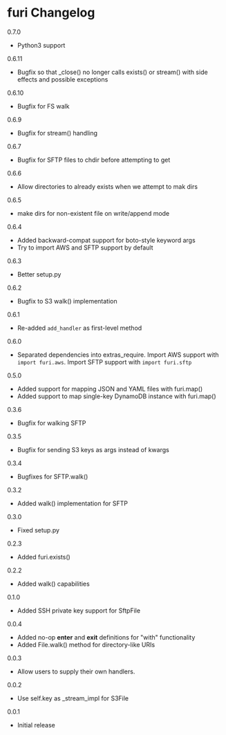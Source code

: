 # furi Changelog

0.7.0
* Python3 support

0.6.11
* Bugfix so that _close() no longer calls exists() or stream() with side effects and possible exceptions

0.6.10
* Bugfix for FS walk

0.6.9
* Bugfix for stream() handling

0.6.7
* Bugfix for SFTP files to chdir before attempting to get

0.6.6
* Allow directories to already exists when we attempt to mak dirs

0.6.5
* make dirs for non-existent file on write/append mode

0.6.4
* Added backward-compat support for boto-style keyword args
* Try to import AWS and SFTP support by default

0.6.3
* Better setup.py

0.6.2
* Bugfix to S3 walk() implementation

0.6.1
* Re-added `add_handler` as first-level method

0.6.0
* Separated dependencies into extras_require. Import AWS support with `import furi.aws`. Import SFTP support with `import furi.sftp`

0.5.0
* Added support for mapping JSON and YAML files with furi.map()
* Added support to map single-key DynamoDB instance with furi.map()

0.3.6
* Bugfix for walking SFTP

0.3.5
* Bugfix for sending S3 keys as args instead of kwargs

0.3.4
* Bugfixes for SFTP.walk()

0.3.2
* Added walk() implementation for SFTP

0.3.0
* Fixed setup.py

0.2.3
* Added furi.exists()

0.2.2
* Added walk() capabilities

0.1.0
* Added SSH private key support for SftpFile

0.0.4
* Added no-op __enter__ and __exit__ definitions for "with" functionality
* Added File.walk() method for directory-like URIs

0.0.3
* Allow users to supply their own handlers.

0.0.2
* Use self.key as _stream_impl for S3File

0.0.1
* Initial release

